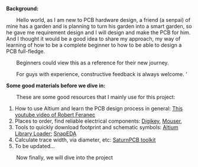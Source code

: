 **Background:**

&nbsp;&nbsp;&nbsp;&nbsp;&nbsp;&nbsp; Hello world, as I am new to PCB hardware design, a friend (a senpai) of mine has a garden and is planning to turn his garden into a smart garden, so he gave me requirement design and I will design and make the PCB for him. And I thought it would be a good idea to share my approach, my way of learning of how to be a complete beginner to how to be able to design a PCB full-fledge.

&nbsp;&nbsp;&nbsp;&nbsp;&nbsp;&nbsp; Beginners could view this as a reference for their new journey.

&nbsp;&nbsp;&nbsp;&nbsp;&nbsp;&nbsp; For guys with experience, constructive feedback is always welcome. ‘

**Some good materials before we dive in:**

&nbsp;&nbsp;&nbsp;&nbsp;&nbsp;&nbsp; These are some good resources that I mainly use for this project:

1. How to use Altium and learn the PCB design process in general: [This youtube video of Robert Feranec](https://www.youtube.com/watch?v=PqFtSpAXB9Q)
2. Places to order, find reliable electrical components: [Digikey](https://www.digikey.com/), [Mouser](https://www.mouser.vn/),
3. Tools to quickly download footprint and schematic symbols: [Altium Library Loader](https://www.samacsys.com/library-loader/); [SnapEDA](https://www.snapeda.com/)
4. Calculate trace width, via diameter, etc: [SaturnPCB toolkit](https://saturnpcb.com/saturn-pcb-toolkit/)
5. To be updated…

&nbsp;&nbsp;&nbsp;&nbsp;&nbsp;&nbsp; Now finally, we will dive into the project
